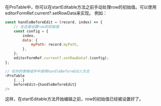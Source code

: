 在ProTable中，你可以在startEditable方法之前手动处理row的初始值。可以使用editorFormRef.current?.setRowData来实现。
例如：

```javascript
const handleBeforeEdit = (record, index) => {
    // 在这里设置row的初始值
    const config = {
        index,
        data: {
            myPath: record.myPath,
        },
    };
    editorFormRef.current?.setRowData?.(config);
};

// 在你的表格组件中调用handleBeforeEdit方法
<ProTable
    {...}
    beforeEdit={handleBeforeEdit}
/>
```

这样，在startEditable方法开始编辑之前，row的初始值已经被设置好了。
